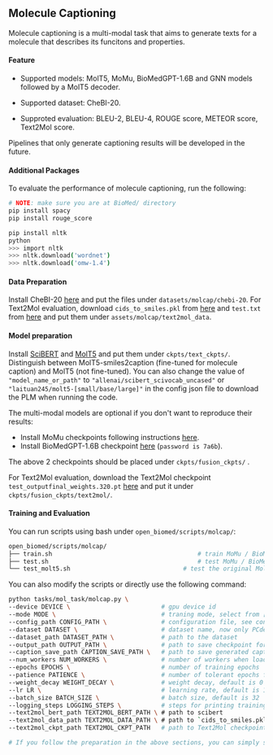 ##  Molecule Captioning
Molecule captioning is a multi-modal task that aims to generate texts for a molecule that describes its funcitons and properties.  

#### Feature

- Supported models: MolT5, MoMu, BioMedGPT-1.6B and GNN models followed by a MolT5 decoder. 

- Supported dataset: CheBI-20.

- Supproted evaluation: BLEU-2, BLEU-4, ROUGE score, METEOR score, Text2Mol score.

Pipelines that only generate captioning results will be developed in the future.

#### Additional Packages

To evaluate the performance of molecule captioning, run the following:

```bash
# NOTE: make sure you are at BioMed/ directory
pip install spacy
pip install rouge_score

pip install nltk
python
>>> import nltk
>>> nltk.download('wordnet')
>>> nltk.download('omw-1.4')
```

#### Data Preparation

Install CheBI-20 [here](https://github.com/blender-nlp/MolT5/tree/main/ChEBI-20_data) and put the files under `datasets/molcap/chebi-20`.  For Text2Mol evaluation, download `cids_to_smiles.pkl` from [here](https://uofi.box.com/v/MolT5-cid-to-smiles) and `test.txt` from [here](https://github.com/blender-nlp/MolT5/tree/main/evaluation/text2mol_data) and put them under `assets/molcap/text2mol_data`.

#### Model preparation
Install [SciBERT](https://huggingface.co/allenai/scibert_scivocab_uncased) and [MolT5](https://huggingface.co/laituan245) and put them under `ckpts/text_ckpts/`. Distinguish between MolT5-smiles2caption (fine-tuned for molecule caption) and MolT5 (not fine-tuned). You can also change the value of `"model_name_or_path"` to `"allenai/scibert_scivocab_uncased"` or `"laituan245/molt5-[small/base/large]"` in the config json file to download the PLM when running the code.

The multi-modal models are optional if you don't want to reproduce their results:

- Install MoMu checkpoints following instructions [here](https://github.com/ddz16/MoMu).
- Install BioMedGPT-1.6B checkpoint [here](https://pan.baidu.com/s/1iAMBkuoZnNAylhopP5OgEg) (`password is 7a6b`).

The above 2 checkpoints should be placed under `ckpts/fusion_ckpts/` .

For Text2Mol evaluation, download the Text2Mol checkpoint `test_outputfinal_weights.320.pt` [here](https://uofi.box.com/s/es16alnhzfy1hpagf55fu48k49f8n29x) and put it under `ckpts/fusion_ckpts/text2mol/`.

#### Training and Evaluation

You can run scripts using bash under `open_biomed/scripts/molcap/`:

```bash
open_biomed/scripts/molcap/
├── train.sh										# train MoMu / BioMedGPT-1.6B enhanced MolT5 model
├── test.sh											# test MoMu / BioMedGPT-1.6B enhanced MolT5 model
└── test_molt5.sh								# test the original MolT5 model
```

You can also modify the scripts or directly use the following command:

```bash
python tasks/mol_task/molcap.py \
--device DEVICE \                         # gpu device id
--mode MODE \                             # traning mode, select from [train, test, traintest]
--config_path CONFIG_PATH \               # configuration file, see configs/mtr/ for more details
--dataset DATASET \                       # dataset name, now only PCdes is available
--dataset_path DATASET_PATH \             # path to the dataset
--output_path OUTPUT_PATH \               # path to save checkpoint for training
--caption_save_path CAPTION_SAVE_PATH \   # path to save generated captions
--num_workers NUM_WORKERS \               # number of workers when loading data
--epochs EPOCHS \                         # number of training epochs
--patience PATIENCE \                     # number of tolerant epochs for early-stopping
--weight_decay WEIGHT_DECAY \             # weight decay, default is 0
--lr LR \                                 # learning rate, default is 1e-4
--batch_size BATCH_SIZE \                 # batch size, default is 32
--logging_steps LOGGING_STEPS \           # steps for printing training information
--text2mol_bert_path TEXT2MOL_BERT_PATH \ # path to scibert
--text2mol_data_path TEXT2MOL_DATA_PATH \ # path to `cids_to_smiles.pkl`
--text2mol_ckpt_path TEXT2MOL_CKPT_PATH   # path to Text2Mol checkpoint

# If you follow the preparation in the above sections, you can simply set text2mol arguments to default values.
```

